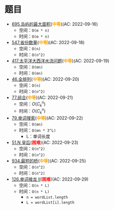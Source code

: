# 题目

- [695.岛屿的最大面积](/src/main/java/leetcode/sub0695/README.md)(<b style="color: orange">中等</b>)(AC: 2022-09-16)
  - 空间：`O(m * n)`
  - 时间：`O(m * n)`
- [547.省份数量](/src/main/java/leetcode/sub0547/README.md)(<b style="color: orange">中等</b>)(AC: 2022-09-18)
  - 空间：`O(n)`
  - 时间：`O(n^2)`
- [417.太平洋大西洋水流问题](/src/main/java/leetcode/sub0417/README.md)(<b style="color: orange">中等</b>)(AC: 2022-09-19)
  - 空间：`O(mn)`
  - 时间：`O(mn)`
- [46.全排列](/src/main/java/leetcode/sub0046/README.md)(<b style="color: orange">中等</b>)(AC: 2022-09-20)
  - 空间：`O(n)`
  - 时间：`O(n^2)`
- [77.组合](/src/main/java/leetcode/sub0077/README.md)(<b style="color: orange">中等</b>)(AC: 2022-09-21)
  - 空间：$O(C_{k}^{n})$
  - 时间：$O(C_{k}^{n})$
- [79.单词搜索](/src/main/java/leetcode/sub0079/README.md)(<b style="color: orange">中等</b>)(AC: 2022-09-22)
  - 空间：`O(mn)`
  - 时间：`O(mn * 3^L)`
    - L：单词长度
- [51.N 皇后](/src/main/java/leetcode/sub0051/README.md)(<b style="color: red">困难</b>)(AC: 2022-09-23)
  - 空间：`O(n^2)`
  - 时间：`O(n^2)`
- [934.最短的桥](/src/main/java/leetcode/sub0934/README.md)(<b style="color: orange">中等</b>)(AC: 2022-09-25)
  - 空间：`O(n^2)`
  - 时间：`O(n^2)`
- [126.单词接龙 II](/src/main/java/leetcode/sub0126/README.md)(<b style="color: red">困难</b>)(AC: 2022-09-29)
  - 空间：`O(n * L)`
  - 时间：`O(n * L)`
    - `n = wordList.length`
    - `L = wordList[i].length`
